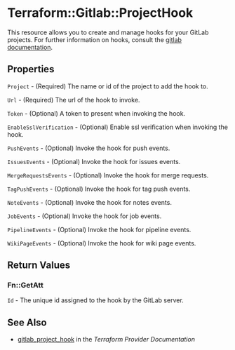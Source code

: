 # Terraform::Gitlab::ProjectHook

This resource allows you to create and manage hooks for your GitLab projects.
For further information on hooks, consult the [gitlab
documentation](https://docs.gitlab.com/ce/user/project/integrations/webhooks.html).

## Properties

`Project` - (Required) The name or id of the project to add the hook to.

`Url` - (Required) The url of the hook to invoke.

`Token` - (Optional) A token to present when invoking the hook.

`EnableSslVerification` - (Optional) Enable ssl verification when invoking
the hook.

`PushEvents` - (Optional) Invoke the hook for push events.

`IssuesEvents` - (Optional) Invoke the hook for issues events.

`MergeRequestsEvents` - (Optional) Invoke the hook for merge requests.

`TagPushEvents` - (Optional) Invoke the hook for tag push events.

`NoteEvents` - (Optional) Invoke the hook for notes events.

`JobEvents` - (Optional) Invoke the hook for job events.

`PipelineEvents` - (Optional) Invoke the hook for pipeline events.

`WikiPageEvents` - (Optional) Invoke the hook for wiki page events.


## Return Values

### Fn::GetAtt

`Id` - The unique id assigned to the hook by the GitLab server.

## See Also

* [gitlab_project_hook](https://www.terraform.io/docs/providers/gitlab/r/project_hook.html) in the _Terraform Provider Documentation_